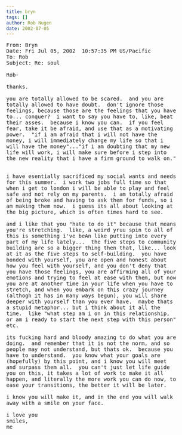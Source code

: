 ```yaml
---
title: bryn
tags: []
author: Rob Nugen
date: 2002-07-05
---
```

<pre>
From: Bryn
Date: Fri Jul 05, 2002  10:57:35 PM US/Pacific
To: Rob
Subject: Re: soul

Rob-

thanks.

you are totally allowed to be scared.  and you are
totally allowed to have doubt.  don't ignore those
feelings, because those are the feelings that you have
to... conquer?  i want to say you have to, like, beat
their asses.  because i know you can.  if you feel
fear, take it be afraid, and use that as a motivating
power.  "if i am afraid that i will not have the
money, i will immediately change my life so that i
will have the money"..."if i am doubting that my new
life will work, i will make sure before i step into
the new reality that i have a firm ground to walk on."


i have esentially sacrificed my social wants and needs
for this summer.  i work two jobs full time so that
when i get to london i will be able to play and feel
safe and not rely on my parents.  i am totally afraid
of being broke and having to ask them for funds, so i
am making them now.  i guess its all about looking at
the big picture, which is often times hard to see.

and i like that you "hate to do it" because that means
you're stretching.  like, a weird yruu spin to all of
this is something i've beAn like putting into every
part of my life lately...  the five steps to community
building are so a bigger thing then that, like... look
at it as the five steps to self-building.  you have
bonded with yourself, you are open and honest about
how you feel with yourself, and you don't deny that
you have those feelings, you are affirming all of your
emotions and trying to feel at ease with them, but now
you are at another time in your life when you have to
stretch, and when you embark on this crazy journey
(althogh it has in many ways begun), you will share
deeper with yourself than you ever have.  maybe thats
a stupid metaphor... but i think about it all the
time.  like "what step am i on in this relationship,
or am i ready to start the next step with this person"
etc.  

its fucking hard and bloody amazing to do what you are
doing.  and remember that it is not the norm, and so
people may not understand, but thats ok.  because you
have to understand.  you know what your goals are
(hopefully) by this point, and i know you will meet
and surpass them all.  you can't just let life guide
you on this, it takes a lot of work to make it all
happen, and literally the more work you can do now, to
ease your transitions, the better it will be later.

i know you will make it, and in the end you will walk
away with a smile on your face.

i love you
smiles,
me
</pre>
